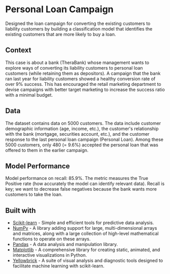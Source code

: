 # Personal Loan Campaign

Designed the loan campaign for converting the existing customers to liability customers by building a classification model that identifies the existing customers that are more likely to buy a loan. 

## Context

This case is about a bank (TheraBank) whose management wants to explore ways of converting its  liability  customers  to  personal  loan  customers  (while  retaining  them  as  depositors).  A campaign that the bank ran last year for liability customers showed a healthy conversion rate of over  9% success.  This  has  encouraged  the  retail  marketing  department  to  devise  campaigns with better target marketing to increase the success ratio with a minimal budget. 

## Data

The dataset contains  data  on  5000  customers.  The  data  include  customer  demographic information (age, income, etc.), the customer's relationship with the bank (mortgage, securities account,  etc.),  and the  customer  response to  the  last  personal  loan  campaign  (Personal  Loan). Among these 5000 customers, only 480 (= 9.6%) accepted the personal loan that was offered to them in the earlier campaign.

## Model Performance

Model performance on recall: 85.9%. The metric measures the True Positive rate (how accurately the model can identify relevant data). Recall is key; we want to decrease false negatives because the bank wants more customers to take the loan.

## Built with

- [Scikit-learn](https://scikit-learn.org/) - Simple and efficient tools for predictive data analysis.
- [NumPy](https://numpy.org/) - A library adding support for large, multi-dimensional arrays and matrices, along with a large collection of high-level mathematical functions to operate on these arrays.
- [Pandas](https://pandas.pydata.org/) - A data analysis and manipulation library.
- [Matplotlib](https://matplotlib.org/) - A comprehensive library for creating static, animated, and interactive visualizations in Python.
- [Yellowbrick](https://www.scikit-yb.org/) - A suite of visual analysis and diagnostic tools designed to facilitate machine learning with scikit-learn.
